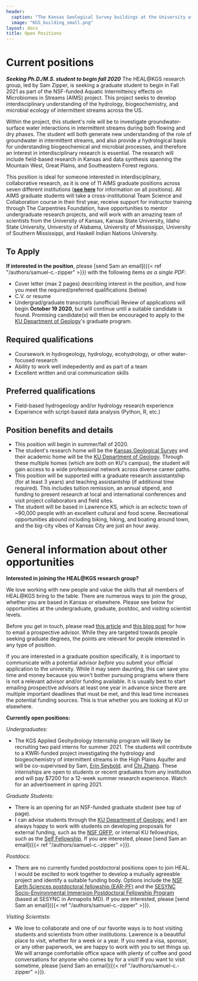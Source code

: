 ```yaml
---
header: 
  caption: "The Kansas Geological Survey buildings at the University of Kansas. Photo: KGS"
  image: "KGS_building_small.png"
layout: docs
title: Open Positions
---
```

# Current positions

***Seeking Ph.D./M.S. student to begin fall 2020***
The HEAL@KGS research group, led by Sam Zipper, is seeking a graduate student to begin in Fall 2021 as part of the NSF-funded Aquatic Intermittency effects on Microbiomes in Streams (AIMS) project. This project seeks to develop interdisciplinary understanding of the hydrology, biogeochemistry, and microbial ecology of intermittent streams across the US. 

Within the project, this student's role will be to investigate groundwater-surface water interactions in intermittent streams during both flowing and dry phases. The student will both generate new understanding of the role of groundwater in intermittent streams, and also provide a hydrological basis for understanding biogeochemical and microbial processes, and therefore an interest in interdisciplinary research is essential. The research will include field-based research in Kansas and data synthesis spanning the Mountain West, Great Plains, and Southeastern Forest regions.

This position is ideal for someone interested in interdisciplinary, collaborative research, as it is one of 11 AIMS graduate positions across seven different institutions (**[see here](https://docs.google.com/document/d/1m6YGdQ0UECpEwRRReC0LfIUPkeB4mWA7aSmPR5OQssk/edit)** for information on all positions). All AIMS graduate students will take a cross-institutional Team Science and Collaboration course in their first year, receive support for instructor training through The Carpentries Foundation, have opportunities to mentor undergraduate research projects, and will work with an amazing team of scientists from the University of Kansas, Kansas State University, Idaho State University, University of Alabama, University of Mississippi, University of Southern Mississippi, and Haskell Indian Nations University. 

## To Apply
**If interested in the position**, please [send Sam an email]({{< ref "/authors/samuel-c.-zipper" >}}) with the following items *as a single PDF*:
 - Cover letter (max 2 pages) describing interest in the position, and how you meet the required/preferred qualifications (below)
 - C.V. or resume
 - Undergrad/graduate transcripts (unofficial)
Review of applications will begin **October 19 2020**, but will continue until a suitable candidate is found. Promising candidate(s) will then be encouraged to apply to the [KU Department of Geology](https://geo.ku.edu/)'s graduate program.

## Required qualifications
 - Coursework in hydrogeology, hydrology, ecohydrology, or other water-focused research
 - Ability to work well indepedently and as part of a team
 - Excellent written and oral communication skills

## Preferred qualifications
 - Field-based hydrogeology and/or hydrology research experience
 - Experience with script-based data analysis (Python, R, etc.)

## Position benefits and details
 - This position will begin in summer/fall of 2020. 
 - The student's research home will be the [Kansas Geological Survey](http://www.kgs.ku.edu/) and their academic home will be the [KU Department of Geology](https://geo.ku.edu/). Through these multiple homes (which are both on KU's campus), the student will gain access to a wide professional network across diverse career paths. 
 - This position will be supported with a graduate research assistantship (for at least 3 years) and teaching assistantship (if additional time required). This includes tuition remission, an annual stipend, and funding to present research at local and international conferences and visit project collaborators and field sites. 
 - The student will be based in Lawrence KS, which is an eclectic town of ~90,000 people with an excellent cultural and food scene. Recreational opportunities abound including biking, hiking, and boating around town, and the big-city vibes of Kansas City are just an hour away.

# General information about other opportunities

**Interested in joining the HEAL@KGS research group?**

We love working with new people and value the skills that all members of HEAL@KGS bring to the table. There are numerous ways to join the group, whether you are based in Kansas or elsewhere. Please see below for opportunities at the undergraduate, graduate, postdoc, and visiting scientist levels.

Before you get in touch, please read [this article](https://www.sciencemag.org/careers/2015/05/dear-dr-neufeld) and [this blog post](https://contemplativemammoth.com/2013/04/08/so-you-want-to-go-to-grad-school-nail-the-inquiry-email/) for how to email a prospective advisor. While they are targeted towards people seeking graduate degrees, the points are relevant for people interested in any type of position.

If you are interested in a graduate position specifically, it is important to communicate with a potential advisor *before* you submit your official application to the university. While it may seem daunting, this can save you time and money because you won't bother pursuing programs where there is not a relevant advisor and/or funding available. It is usually best to start emailing prospective advisors at least one year in advance since there are multiple important deadlines that must be met, and this lead time increases the potential funding sources. This is true whether you are looking at KU or elsewhere.

**Currently open positions:**

*Undergraduates:*
 - The KGS Applied Geohydrology Internship program will likely be recruiting two paid interns for summer 2021. The students will contribute to a KWRI-funded project investigating the hydrology and biogeochemistry of intermittent streams in the High Plains Aquifer and will be co-supervised by Sam, [Erin Seybold](https://www.erinseybold.com). and [Chi Zhang](https://www.chizhanggeophysics.com). These internships are open to students or recent graduates from any institution and will pay $7200 for a 12-week summer research experience. Watch for an advertisement in spring 2021.

*Graduate Students:*
 - There is an opening for an NSF-funded graduate student (see top of page).
 - I can advise students through the [KU Department of Geology](https://geo.ku.edu/), and I am always happy to work with students on developing proposals for external funding, such as the [NSF GRFP](http://www.nsfgrfp.org/), or internal KU fellowships, such as the [Self Fellowship](https://selfgraduate.ku.edu). If you are interested, please [send Sam an email]({{< ref "/authors/samuel-c.-zipper" >}}).

*Postdocs:*
 - There are no currently funded postdoctoral positions open to join HEAL. I would be excited to work together to develop a mutually agreeable project and identify a suitable funding body. Options include the [NSF Earth Sciences postdoctoral fellowship (EAR-PF)](https://www.nsf.gov/funding/pgm_summ.jsp?pims_id=503144) and the [SESYNC Socio-Environmental Immersion Postdoctoral Fellowship Program](https://www.sesync.org/opportunities/research-fellowships-postdoctoral-fellowships/socio-environmental-immersion-1) (based at SESYNC in Annapolis MD). If you are interested, please [send Sam an email]({{< ref "/authors/samuel-c.-zipper" >}}).

*Visiting Scientists:*
 - We love to collaborate and one of our favorite ways is to host visiting students and scientists from other institutions. Lawrence is a beautiful place to visit, whether for a week or a year. If you need a visa, sponsor, or any other paperwork, we are happy to work with you to set things up. We will arrange comfortable office space with plenty of coffee and good conversations for anyone who comes by for a visit! If you want to visit sometime, please [send Sam an email]({{< ref "/authors/samuel-c.-zipper" >}}). 